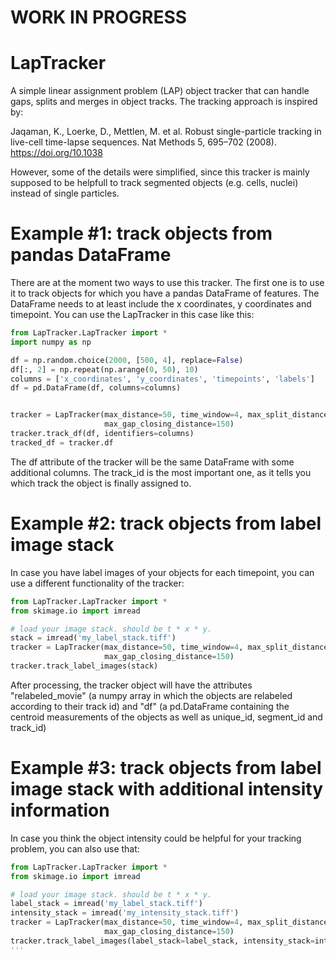 # WORK IN PROGRESS

# LapTracker
A simple linear assignment problem (LAP) object tracker that can handle gaps, splits and merges in object tracks. The tracking approach is inspired by: 

Jaqaman, K., Loerke, D., Mettlen, M. et al. Robust single-particle tracking in live-cell time-lapse sequences. Nat Methods 5, 695–702 (2008). https://doi.org/10.1038

However, some of the details were simplified, since this tracker is mainly supposed to be helpfull to track segmented objects (e.g. cells, nuclei) instead of single particles.

# Example #1: track objects from pandas DataFrame
There are at the moment two ways to use this tracker. The first one is to use it to track objects for which you have a pandas DataFrame of features. The DataFrame needs to at least include the x coordinates, y coordinates and timepoint. You can use the LapTracker in this case like this:

```python
from LapTracker.LapTracker import *
import numpy as np

df = np.random.choice(2000, [500, 4], replace=False)
df[:, 2] = np.repeat(np.arange(0, 50), 10)
columns = ['x_coordinates', 'y_coordinates', 'timepoints', 'labels']
df = pd.DataFrame(df, columns=columns)


tracker = LapTracker(max_distance=50, time_window=4, max_split_distance=50,
                     max_gap_closing_distance=150)
tracker.track_df(df, identifiers=columns)
tracked_df = tracker.df
```

The df attribute of the tracker will be the same DataFrame with some additional columns. The track_id is the most important one, as it tells you which track the object is finally assigned to.

# Example #2: track objects from label image stack
In case you have label images of your objects for each timepoint, you can use a different functionality of the tracker:

```python
from LapTracker.LapTracker import *
from skimage.io import imread

# load your image stack. should be t * x * y.
stack = imread('my_label_stack.tiff')
tracker = LapTracker(max_distance=50, time_window=4, max_split_distance=50,
                     max_gap_closing_distance=150)
tracker.track_label_images(stack)

```

After processing, the tracker object will have the attributes "relabeled_movie" (a numpy array in which the objects are relabeled according to their track id) and "df" (a pd.DataFrame containing the centroid measurements of the objects as well as unique_id, segment_id and track_id)

# Example #3: track objects from label image stack with additional intensity information
In case you think the object intensity could be helpful for your tracking problem, you can also use that:

```python
from LapTracker.LapTracker import *
from skimage.io import imread

# load your image stack. should be t * x * y.
label_stack = imread('my_label_stack.tiff')
intensity_stack = imread('my_intensity_stack.tiff')
tracker = LapTracker(max_distance=50, time_window=4, max_split_distance=50,
                     max_gap_closing_distance=150)
tracker.track_label_images(label_stack=label_stack, intensity_stack=intensity_stack)
'''

